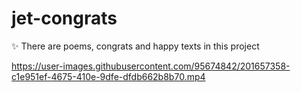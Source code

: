# jet-congrats
✨ There are poems, congrats and happy texts in this project

https://user-images.githubusercontent.com/95674842/201657358-c1e951ef-4675-410e-9dfe-dfdb662b8b70.mp4


